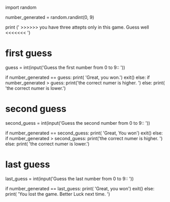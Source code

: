 import random

number_generated = random.randint(0, 9)


print (' >>>>>>  you have three attepts only in this game. Guess well <<<<<<< ')

# first guess

guess = int(input('Guess the first number from 0 to 9:: '))

if number_generated == guess:
    print( 'Great, you won.')
    exit()
else:
    if number_generated > guess:
        print('the correct numer is higher. ')
    else:
        print( 'the correct numer is lower.')

# second guess
second_guess = int(input('Guess the second number from 0 to 9:: '))

if number_generated == second_guess:
    print( 'Great, You won')
    exit()
else:
    if number_generated > second_guess:
        print('the correct numer is higher. ')
    else:
        print( 'the correct numer is lower.')

# last guess

last_guess = int(input('Guess the last number from 0 to 9:: '))

if number_generated == last_guess:
    print( 'Great, you won')
    exit()
else:
    print( 'You lost the game. Better Luck next time. ')

